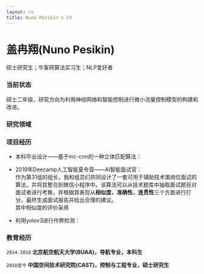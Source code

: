 ```yaml
---
layout: cv
title: Nuno Pesikin's CV
---
```

# 盖冉翔(Nuno Pesikin)

硕士研究生；牛客网算法实习生；NLP爱好者

### 当前状态

硕士二年级，研究方向为利用神经网络和智能控制进行微小流量控制模型的构建和改进。

### 研究领域



### 项目经历

+ 本科毕业设计——基于mc-cnn的一种立体匹配算法：<br/>

  
+ 2019年Deecamp人工智能夏令营——AI智能面试官：<br/>
作为第31组的组长，我和组员们共同设计了一套可用于辅助技术类岗位面试的算法，并将其整合到微信小程序中。该算法可以从技术题库中抽取面试题目对面试者进行考察，并根据其表现从**相似度、准确性、连贯性**三个方面进行打分，最终生成面试报告并给出合理的建议。<br/>
其中相似度的评价采用

+ 利用yolov3进行作弊检测：<br/>



### 教育经历

`2014-2018`
**北京航空航天大学(BUAA)，导航专业，本科生**

`2018至今`
**中国空间技术研究院(CAST)，控制与工程专业，硕士研究生**

### 




